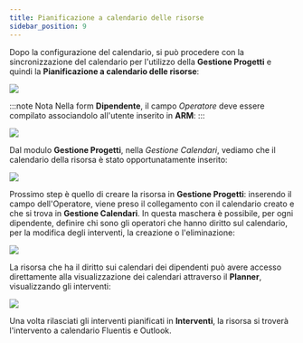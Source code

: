 ```yaml
---
title: Pianificazione a calendario delle risorse
sidebar_position: 9
---
```


Dopo la configurazione del calendario, si può procedere con la sincronizzazione del calendario per l'utilizzo della **Gestione Progetti** e quindi la **Pianificazione a calendario delle risorse**:

![](/img/it-it/project-management/transverse-procedures/image01.png)

:::note Nota
Nella form **Dipendente**, il campo *Operatore* deve essere compilato associandolo all'utente inserito in **ARM**:
:::

![](/img/it-it/project-management/transverse-procedures/image02.png)

Dal modulo **Gestione Progetti**, nella *Gestione Calendari*, vediamo che il calendario della risorsa è stato opportunatamente inserito: 

![](/img/it-it/project-management/transverse-procedures/image03.png)

Prossimo step è quello di creare la risorsa in **Gestione Progetti**: inserendo il campo dell'Operatore, viene preso il collegamento con il calendario creato e che si trova in **Gestione Calendari**. In questa maschera è possibile, per ogni dipendente, definire chi sono gli operatori che hanno diritto sul calendario, per la modifica degli interventi, la creazione o l'eliminazione:

![](/img/it-it/project-management/transverse-procedures/image04.png)

La risorsa che ha il diritto sui calendari dei dipendenti può avere accesso direttamente alla visualizzazione dei calendari attraverso il **Planner**, visualizzando gli interventi:

![](/img/it-it/project-management/transverse-procedures/image05.png)

Una volta rilasciati gli interventi pianificati in **Interventi**, la risorsa si troverà l'intervento a calendario Fluentis e Outlook.






